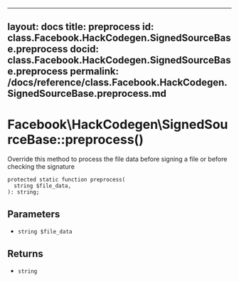 
***

layout: docs
title: preprocess
id: class.Facebook.HackCodegen.SignedSourceBase.preprocess
docid: class.Facebook.HackCodegen.SignedSourceBase.preprocess
permalink: /docs/reference/class.Facebook.HackCodegen.SignedSourceBase.preprocess.md
---







# Facebook\\HackCodegen\\SignedSourceBase::preprocess()




Override this method to process the file data before signing a file
or before checking the signature




``` Hack
protected static function preprocess(
  string $file_data,
): string;
```




## Parameters




+ ` string $file_data `




## Returns




* ` string `